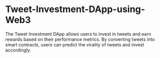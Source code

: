 # Tweet-Investment-DApp-using-Web3
The Tweet Investment DApp allows users to invest in tweets and earn rewards based on their performance metrics. By converting tweets into smart contracts, users can predict the virality of tweets and invest accordingly.
